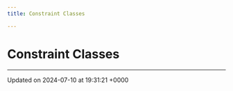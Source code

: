 ```yaml
---
title: Constraint Classes

---
```


# Constraint Classes








-------------------------------

Updated on 2024-07-10 at 19:31:21 +0000